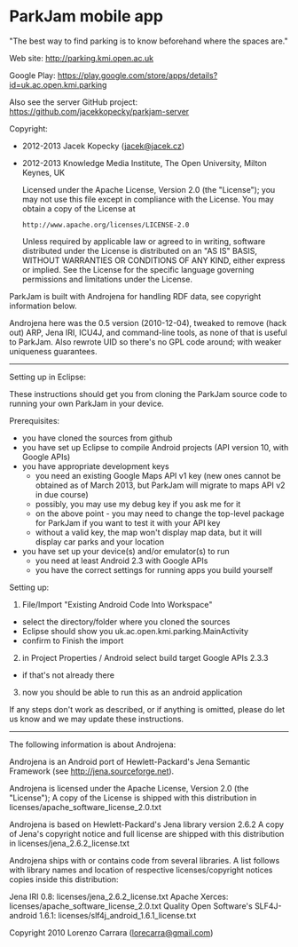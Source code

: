ParkJam mobile app
=======

"The best way to find parking is to know beforehand where the spaces are."

Web site: http://parking.kmi.open.ac.uk 

Google Play: https://play.google.com/store/apps/details?id=uk.ac.open.kmi.parking

Also see the server GitHub project: https://github.com/jacekkopecky/parkjam-server 


Copyright: 
 - 2012-2013 Jacek Kopecky (jacek@jacek.cz) 
 - 2012-2013 Knowledge Media Institute, The Open University, Milton Keynes, UK
   
   Licensed under the Apache License, Version 2.0 (the "License");
   you may not use this file except in compliance with the License.
   You may obtain a copy of the License at

       http://www.apache.org/licenses/LICENSE-2.0

   Unless required by applicable law or agreed to in writing, software
   distributed under the License is distributed on an "AS IS" BASIS,
   WITHOUT WARRANTIES OR CONDITIONS OF ANY KIND, either express or implied.
   See the License for the specific language governing permissions and
   limitations under the License.


ParkJam is built with Androjena for handling RDF data, see copyright
information below.

Androjena here was the 0.5 version (2010-12-04), tweaked to remove (hack out)
ARP, Jena IRI, ICU4J, and command-line tools, as none of that is useful to ParkJam.
Also rewrote UID so there's no GPL code around; with weaker uniqueness
guarantees.



-----------------------------------------------------------------------------------------------------------
Setting up in Eclipse:

These instructions should get you from cloning the ParkJam source code to
running your own ParkJam in your device.

Prerequisites:

- you have cloned the sources from github
- you have set up Eclipse to compile Android projects (API version 10, with Google APIs)
- you have appropriate development keys
    - you need an existing Google Maps API v1 key (new ones cannot be obtained 
      as of March 2013, but ParkJam will migrate to maps API v2 in due course)
    - possibly, you may use my debug key if you ask me for it
    - on the above point - you may need to change the top-level package for
      ParkJam if you want to test it with your API key
    - without a valid key, the map won't display map data, but it will
      display car parks and your location
- you have set up your device(s) and/or emulator(s) to run 
    - you need at least Android 2.3 with Google APIs
    - you have the correct settings for running apps you build yourself

Setting up:

1) File/Import "Existing Android Code Into Workspace"
 - select the directory/folder where you cloned the sources
 - Eclipse should show you uk.ac.open.kmi.parking.MainActivity 
 - confirm to Finish the import

2) in Project Properties / Android select build target Google APIs 2.3.3
 - if that's not already there

3) now you should be able to run this as an android application


If any steps don't work as described, or if anything is omitted, please do
let us know and we may update these instructions.




-----------------------------------------------------------------------------------------------------------

The following information is about Androjena:

Androjena is an Android port of Hewlett-Packard's Jena Semantic Framework (see http://jena.sourceforge.net).

Androjena is licensed under the Apache License, Version 2.0 (the "License");
A copy of the License is shipped with this distribution in licenses/apache_software_license_2.0.txt

Androjena is based on Hewlett-Packard's Jena library version 2.6.2
A copy of Jena's copyright notice and full license are shipped with this distribution in 
licenses/jena_2.6.2_license.txt

Androjena ships with or contains code from several libraries. A list follows with library names and 
location of respective licenses/copyright notices copies inside this distribution:

Jena IRI 0.8: licenses/jena_2.6.2_license.txt
Apache Xerces: licenses/apache_software_license_2.0.txt
Quality Open Software's SLF4J-android 1.6.1: licenses/slf4j_android_1.6.1_license.txt

Copyright 2010 Lorenzo Carrara (lorecarra@gmail.com)
